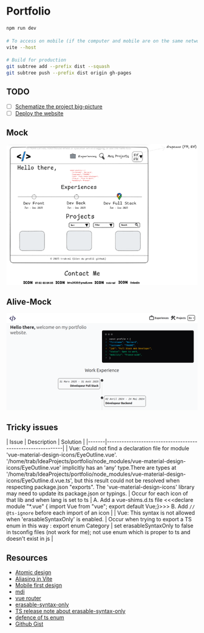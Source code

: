 # Portfolio

```bash
npm run dev

# To access on mobile (if the computer and mobile are on the same network)
vite --host

# Build for production
git subtree add --prefix dist --squash
git subtree push --prefix dist origin gh-pages
```

## TODO

- [ ] [Schematize the project big-picture](https://excalidraw.com/)
- [ ] [Deploy the website](https://learnvue.co/articles/deploy-vue-to-github-pages)

## Mock
![Portfolio Screenshot](./src/assets/mock.png)

## Alive-Mock
![Portfolio Screenshot](./src/assets/alive-mock.png)

## Tricky issues

| Issue | Description                                                | Solution |
|-------|------------------------------------------------------------|
| Vue: Could not find a declaration file for module 'vue-material-design-icons/EyeOutline.vue'. '/home/trab/IdeaProjects/portfolio/node_modules/vue-material-design-icons/EyeOutline.vue' implicitly has an 'any' type.There are types at '/home/trab/IdeaProjects/portfolio/node_modules/vue-material-design-icons/EyeOutline.d.vue.ts', but this result could not be resolved when respecting package.json &quot;exports&quot;. The 'vue-material-design-icons' library may need to update its package.json or typings. | Occur for each icon of that lib and when lang is set to ts | A. Add a vue-shims.d.ts file <<<declare module "*.vue" { import Vue from "vue"; export default Vue;}>>> B. Add `// @ts-ignore` before each import of an icon |
| Vue: This syntax is not allowed when 'erasableSyntaxOnly' is enabled. | Occur when trying to export a TS enum in this way : export enum Category | set erasableSyntaxOnly to false in tsconfig files (not work for me); not use enum which is proper to ts and doesn't exist in js |

## Resources
  - [Atomic design](https://bradfrost.com/blog/post/atomic-web-design/)
  - [Aliasing in Vite](https://www.google.com/search?q=aliasing+in+vite&sca_esv=544fa928dd795f48&sxsrf=AE3TifMVX_MydbO4M44Ec_2vteQpk3GKTA%3A1758302499553&ei=I5HNaKHGIaemkdUP1LHDiAw&ved=0ahUKEwjh45Kfq-WPAxUnU6QEHdTYEMEQ4dUDCBA&uact=5&oq=aliasing+in+vite&gs_lp=Egxnd3Mtd2l6LXNlcnAiEGFsaWFzaW5nIGluIHZpdGUyCBAhGKABGMMESLUlUPwHWNIZcAJ4AZABAJgBVKABnASqAQE4uAEDyAEA-AEBmAIKoALyBMICChAAGLADGNYEGEfCAgYQABgHGB7CAggQABgHGAgYHsICBhAAGAgYHsICBRAAGO8FwgIKEAAYBxgIGAoYHsICCBAAGAUYBxgewgIIEAAYCBgKGB7CAggQABiABBjLAcICBBAAGB7CAgkQABiABBgTGA3CAggQABgTGA0YHsICChAAGBMYBRgNGB6YAwCIBgGQBgiSBwIxMKAHjDayBwE4uAfWBMIHBzAuMS43LjLIB0c&sclient=gws-wiz-serp)
  - [Mobile first design](https://www.browserstack.com/guide/how-to-implement-mobile-first-design#:~:text=Mobile%2Dfirst%20design%20or%20Mobile,up%20to%20larger%20screen%20sizes.)
  - [mdi](https://pictogrammers.com/library/mdi/)
  - [vue router](https://router.vuejs.org/guide/)
  - [erasable-syntax-only](https://www.totaltypescript.com/erasable-syntax-only)
  - [TS release note about erasable-syntax-only](https://www.typescriptlang.org/docs/handbook/release-notes/typescript-5-8.html)
  - [defence of ts enum](https://www.reddit.com/r/typescript/comments/1jobls9/defence_of_typescript_enums/)
  - [Github Gist](https://gist.github.com/SKempin/b7857a6ff6bddb05717cc17a44091202)
